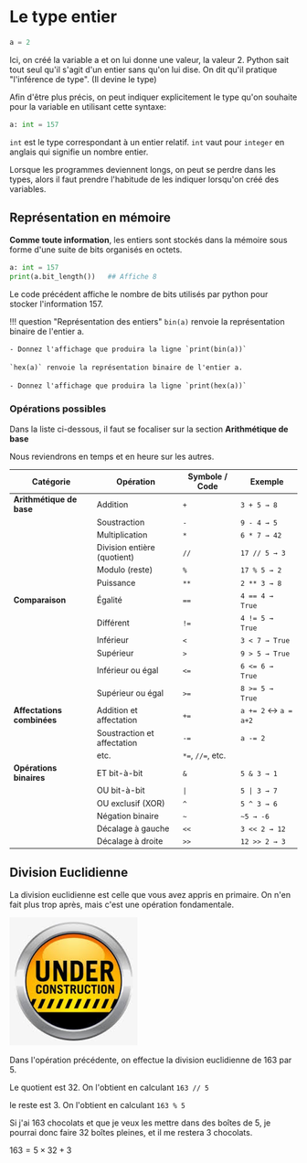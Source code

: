 # Le type entier

```python
a = 2
```

Ici, on créé la variable a et on lui donne une valeur, la valeur 2. Python sait tout seul qu'il s'agit d'un entier sans qu'on lui dise. On dit qu'il pratique "l'inférence de type". (Il devine le type)

Afin d'être plus précis, on peut indiquer explicitement le type qu'on souhaite pour la variable en utilisant cette syntaxe:

```python
a: int = 157
```

`int` est le type correspondant à un entier relatif. `int` vaut pour `integer` en anglais qui signifie un nombre entier.

Lorsque les programmes deviennent longs, on peut se perdre dans les types, alors il faut prendre l'habitude de les indiquer lorsqu'on créé des variables.

## Représentation en mémoire

**Comme toute information**, les entiers sont stockés dans la mémoire sous forme d'une suite de bits organisés en octets.

```python
a: int = 157
print(a.bit_length())   ## Affiche 8
```

Le code précédent affiche le nombre de bits utilisés par python pour stocker l'information 157.

!!! question "Représentation des entiers"
    `bin(a)` renvoie la représentation binaire de l'entier a.

    - Donnez l'affichage que produira la ligne `print(bin(a))`

    `hex(a)` renvoie la représentation binaire de l'entier a.

    - Donnez l'affichage que produira la ligne `print(hex(a))`


### Opérations possibles

Dans la liste ci-dessous, il faut se focaliser sur la section **Arithmétique de base**

Nous reviendrons en temps et en heure sur les autres.


|  **Catégorie**           | **Opération**               | **Symbole / Code** | **Exemple**          |
| -------------------------- | --------------------------- | ------------------ | -------------------- | 
| **Arithmétique de base**   | Addition                    | `+`                | `3 + 5 → 8`          |
|                            | Soustraction                | `-`                | `9 - 4 → 5`          |
|                            | Multiplication              | `*`                | `6 * 7 → 42`         |
|                            | Division entière (quotient) | `//`               | `17 // 5 → 3`        |
|                            | Modulo (reste)              | `%`                | `17 % 5 → 2`         |
|                            | Puissance                   | `**`               | `2 ** 3 → 8`         |
| **Comparaison**            | Égalité                     | `==`               | `4 == 4 → True`      |
|                            | Différent                   | `!=`               | `4 != 5 → True`      |
|                            | Inférieur                   | `<`                | `3 < 7 → True`       |
|                            | Supérieur                   | `>`                | `9 > 5 → True`       |
|                            | Inférieur ou égal           | `<=`               | `6 <= 6 → True`      |
|                            | Supérieur ou égal           | `>=`               | `8 >= 5 → True`      |
| **Affectations combinées** | Addition et affectation     | `+=`               | `a += 2` ↔ `a = a+2` |
|                            | Soustraction et affectation | `-=`               | `a -= 2`             |
|                            | etc.                        | `*=`, `//=`, etc.  |                      |
| **Opérations binaires**    | ET bit-à-bit                | `&`                | `5 & 3 → 1`          |
|                            | OU bit-à-bit                | `\|`               | `5 \| 3 → 7`         |
|                            | OU exclusif (XOR)           | `^`                | `5 ^ 3 → 6`          |
|                            | Négation binaire            | `~`                | `~5 → -6`            |
|                            | Décalage à gauche           | `<<`               | `3 << 2 → 12`        |
|                            | Décalage à droite           | `>>`               | `12 >> 2 → 3`        |


## Division Euclidienne

La division euclidienne est celle que vous avez appris en primaire. On n'en fait plus trop après, mais c'est une opération fondamentale.


![alt text](image.png)

Dans l'opération précédente, on effectue la division euclidienne de 163 par 5.

Le quotient est 32. On l'obtient en calculant `163 // 5`

le reste est 3. On l'obtient en calculant `163 % 5`

Si j'ai 163 chocolats et que je veux les mettre dans des boîtes de 5, je pourrai donc faire 32 boîtes pleines, et il me restera 3 chocolats.

$163 = 5 \times 32 + 3$
